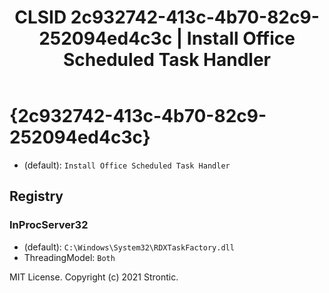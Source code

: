 ﻿---
title: "CLSID 2c932742-413c-4b70-82c9-252094ed4c3c | Install Office Scheduled Task Handler"
excerpt: What is COM-Object CLSID 2c932742-413c-4b70-82c9-252094ed4c3c?
---

# {2c932742-413c-4b70-82c9-252094ed4c3c}

* (default): `Install Office Scheduled Task Handler`

## Registry


### InProcServer32

* (default): `C:\Windows\System32\RDXTaskFactory.dll`
* ThreadingModel: `Both`

MIT License. Copyright (c) 2021 Strontic.


